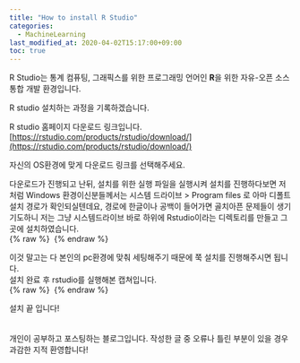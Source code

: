 ```yaml
---
title: "How to install R Studio"
categories: 
  - MachineLearning
last_modified_at: 2020-04-02T15:17:00+09:00
toc: true
---
```


R Studio는 통계 컴퓨팅, 그래픽스를 위한 프로그래밍 언어인 **R**을 위한 자유-오픈 소스 통합 개발 환경입니다.<br/>

R studio 설치하는 과정을 기록하겠습니다.<br/>

R studio 홈페이지 다운로드 링크입니다.[https://rstudio.com/products/rstudio/download/](https://rstudio.com/products/rstudio/download/)
<br/>

자신의 OS환경에 맞게 다운로드 링크를 선택해주세요.<br/>

다운로드가 진행되고 난뒤, 설치를 위한 실행 파일을 실행시켜 설치를 진행하다보면 저처럼 Windows 환경이신분들께서는 시스템 드라이브 \> Program files 로 아마 디폴트 설치 경로가 확인되실텐데요, 경로에 한글이나 공백이 들어가면 골치아픈 문제들이 생기기도하니 저는 그냥 시스템드라이브 바로 하위에 Rstudio이라는 디렉토리를 만들고 그곳에 설치하였습니다.<br/>
{% raw %} <img src="https://ohjinjin.github.io/assets/images/20200402rstudio/capture1.JPG" alt=""> {% endraw %}

이것 말고는 다 본인의 pc환경에 맞춰 세팅해주기 때문에 쭉 설치를 진행해주시면 됩니다.<br/>
설치 완료 후 rstudio를 실행해본 캡쳐입니다.<br/>
{% raw %} <img src="https://ohjinjin.github.io/assets/images/20200402rstudio/capture2.JPG" alt=""> {% endraw %}

설치 끝 입니다!<br/>
<br/>
<br/>
개인이 공부하고 포스팅하는 블로그입니다. 작성한 글 중 오류나 틀린 부분이 있을 경우 과감한 지적 환영합니다!<br/><br/>
